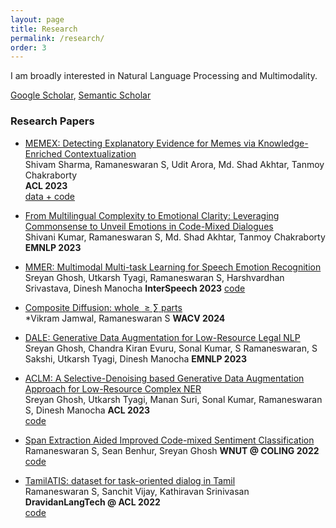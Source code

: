 ```yaml
---
layout: page
title: Research
permalink: /research/
order: 3
---
```

I am broadly interested in Natural Language Processing and Multimodality.

[Google Scholar](https://scholar.google.com/citations?hl=en&pli=1&authuser=1&user=YIhHxbwAAAAJ), [Semantic Scholar](https://www.semanticscholar.org/author/S.-Ramaneswaram/2218454024)

### Research Papers

* [MEMEX: Detecting Explanatory Evidence for Memes via Knowledge-Enriched Contextualization](https://aclanthology.org/2023.acl-long.289/)  
Shivam Sharma, Ramaneswaran S, Udit Arora,  Md. Shad Akhtar, Tanmoy Chakraborty  
**ACL 2023**    
[data + code](https://github.com/LCS2-IIITD/MEMEX_Meme_Evidence/)

* [From Multilingual Complexity to Emotional Clarity: Leveraging Commonsense to Unveil Emotions in Code-Mixed Dialogues](https://arxiv.org/abs/2203.16794)  
Shivani Kumar, Ramaneswaran S, Md. Shad Akhtar, Tanmoy Chakraborty
**EMNLP 2023**    

* [MMER: Multimodal Multi-task Learning for Speech Emotion Recognition](https://arxiv.org/abs/2203.16794)  
Sreyan Ghosh, Utkarsh Tyagi, Ramaneswaran S, Harshvardhan Srivastava, Dinesh Manocha
**InterSpeech 2023** 
[code](https://github.com/Sreyan88/MMER) 

* [Composite Diffusion: whole $\geq \sum$ parts](https://arxiv.org/abs/2307.13720)  
*Vikram Jamwal, Ramaneswaran S 
**WACV 2024**  

* [DALE: Generative Data Augmentation for Low-Resource Legal NLP](https://arxiv.org/abs/2310.15799)  
Sreyan Ghosh, Chandra Kiran Evuru, Sonal Kumar, S Ramaneswaran, S Sakshi, Utkarsh Tyagi, Dinesh Manocha
**EMNLP 2023**  

* [ACLM: A Selective-Denoising based Generative Data Augmentation Approach for Low-Resource Complex NER](https://aclanthology.org/2023.acl-long.8/)  
Sreyan Ghosh, Utkarsh Tyagi, Manan Suri, Sonal Kumar, Ramaneswaran S, Dinesh Manocha
**ACL 2023**  
[code](https://github.com/Sreyan88/ACLM)

* [Span Extraction Aided Improved Code-mixed Sentiment Classification](https://aclanthology.org/2022.wnut-1.18)  
Ramaneswaran S, Sean Benhur, Sreyan Ghosh
**WNUT @ COLING 2022**  
[code](https://github.com/ramaneswaran/codemixed_sentiment_span_extraction)

* [TamilATIS: dataset for task-oriented dialog in Tamil](https://aclanthology.org/2022.dravidianlangtech-1.4/)  
Ramaneswaran S, Sanchit Vijay, Kathiravan Srinivasan
**DravidanLangTech @ ACL 2022**  
[code](https://github.com/ramaneswaran/tamil_atis)

